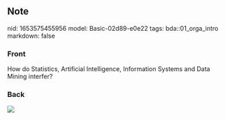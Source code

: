 ## Note
nid: 1653575455956
model: Basic-02d89-e0e22
tags: bda::01_orga_intro
markdown: false

### Front
How do Statistics, Artificial Intelligence, Information Systems and Data Mining interfer?

### Back
<img src="paste-fe6920a6435e4e9b4cddd6320e7b71a480df66fe.jpg">
